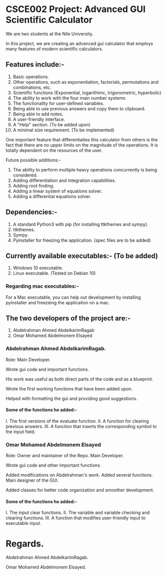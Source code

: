 # CSCE002 Project: Advanced GUI Scientific Calculator

We are two students at the Nile University.

In this project, we are creating an advanced gui calculator that employs many features of modern scientific calculators.

## Features include:-

1.  Basic operations.
2.  Other operations, such as exponentiation, factorials, permutations and combinations, etc.
3.  Scientific functions (Exponential, logarithimc, trigonometric, hyperbolic)
4.  The ability to work with the four main number systems
5.  The functionality for user-defined variables.
6.  Being able to use previous answers and copy them to clipboard.
7.  Being able to add notes.
8.  A user-friendly interface.
9.  A "Help" section. (To be added upon)
10. A minimal size requirement. (To be implemented)

One important feature that differentiaties this calculator from others is the fact that there are no upper limits
on the magnitude of the operations. It is totally dependent on the resources of the user.

Future possible additions:-
1. The ability to perform multiple heavy operations concurrently is being considered.
2. Adding differentiation and integration capabilities.
3. Adding root finding.
4. Adding a linear system of equations solver.
5. Adding a differential equations solver.

## Dependencies:-

1. A standard Python3 with pip (for installing ttkthemes and sympy).
2. ttkthemes.
3. Sympy.
4. Pyinstaller for freezing the application. (spec files are to be added)

## Currently available executables:- (To be added)
    
1. Windows 10 executable.
2. Linux executable. (Tested on Debian 10)

### Regarding mac executables:-
    
For a Mac executable, you can help out development by installing pyinstaller and freezeing the application on a mac.


## The two developers of the project are:-

1. Abdelrahman Ahmed AbdelkarimRagab
2. Omar Mohamed Abdelmonem Elsayed

### Abdelrahman Ahmed AbdelkarimRagab.

Role: Main Developer.

Wrote gui code and important functions. 

His work was useful as both direct parts of the code and as a blueprint.

Wrote the first working functions that have been added upon.

Helped with formatting the gui and providing good suggestions.

#### Some of the functions he added:-
I.   The first versions of the evaluate function.
II.  A function for clearing previous answers.
III. A function that inserts the corresponding symbol to the input field.


### Omar Mohamed Abdelmonem Elsayed

Role: Owner and maintainer of the Repo. Main Developer.

Wrote gui code and other important functions.

Added modifications on Abdelrahman's work. Added several functions. Main designer of the GUI.

Added classes for better code organization and smoother development.

#### Some of the functions he added:-
I.   The input clear functions.
II.  The variable and variable checking and clearing functions.
III. A function that modifies user-friendly input to executable input.

# Regards.

Abdelrahman Ahmed AbdelkarimRagab.

Omar Mohamed Abdelmonem Elsayed.
